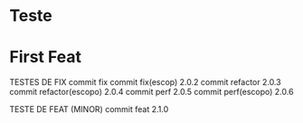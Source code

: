 # Teste

# First Feat

TESTES DE FIX
  commit fix
  commit fix(escop) 2.0.2
  commit refactor 2.0.3
  commit refactor(escopo) 2.0.4
  commit perf 2.0.5
  commit perf(escopo) 2.0.6

TESTE DE FEAT (MINOR)
  commit feat 2.1.0